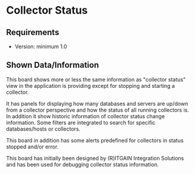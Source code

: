 # Collector Status
## Requirements
- Version: minimum 1.0

## Shown Data/Information
This board shows more or less the same information as "collector status" view in the application is providing except for stopping and starting a collector. 

It has panels for displaying how many databases and servers are up/down from a collector perspective and how the status of all running collectors is. In addition it show historic information of collector status change information. Some filters are integrated to search for specific databases/hosts or collectors.

This board in addition has some alerts predefined for collectors in status stopped and/or error. 

This board has initially been designed by (R)ITGAIN Integration Solutions and has been used for debugging collector status information. 

